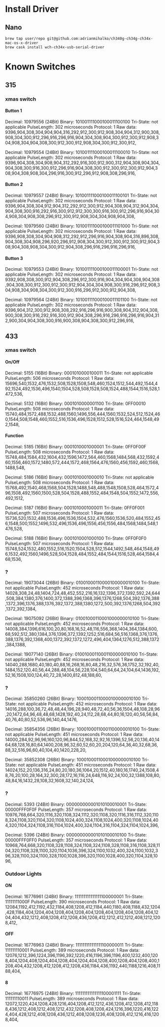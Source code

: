 # Install Driver

## Nano

```
brew tap user/repo git@github.com:adrianmihalko/ch340g-ch34g-ch34x-mac-os-x-driver
brew cask install wch-ch34x-usb-serial-driver
```


# Known Switches

## 315

### xmas switch

#### Button 1
Decimal: 10979556 (24Bit) Binary: 101001111000100011100100 Tri-State: not applicable PulseLength: 302 microseconds Protocol: 1
Raw data: 9396,904,308,304,904,904,316,292,912,300,912,908,304,904,312,900,308,908,304,300,912,296,916,296,916,904,304,308,904,300,912,300,912,908,304,908,304,904,308,300,912,300,912,908,304,300,912,300,912,

Decimal: 10979554 (24Bit) Binary: 101001111000100011100010 Tri-State: not applicable PulseLength: 302 microseconds Protocol: 1
Raw data: 9396,904,308,304,908,904,312,292,916,300,912,900,312,904,308,904,304,904,308,300,916,300,912,296,916,904,308,300,912,300,912,300,912,904,308,904,308,908,304,296,916,300,912,296,912,908,308,296,916,


#### Button 2
Decimal: 10979557 (24Bit) Binary: 101001111000100011100101 Tri-State: not applicable PulseLength: 302 microseconds Protocol: 1
Raw data: 9396,904,308,304,912,904,312,292,912,300,912,904,308,904,312,904,304,904,308,300,916,292,916,300,912,912,300,300,916,300,912,296,916,904,304,908,304,908,308,296,912,300,912,908,304,304,908,904,308,

Decimal: 10979560 (24Bit) Binary: 101001111000100011101000 Tri-State: not applicable PulseLength: 302 microseconds Protocol: 1
Raw data: 9396,908,308,304,904,908,312,292,912,296,916,904,308,904,316,896,308,904,308,304,908,296,920,296,912,908,304,300,912,300,912,300,912,904,308,904,308,908,304,300,912,904,308,296,916,296,916,296,916,


#### Button 3
Decimal: 10979553 (24Bit) Binary: 101001111000100011100001 Tri-State: not applicable PulseLength: 302 microseconds Protocol: 1
Raw data: 9392,908,308,300,912,904,308,296,912,300,916,904,304,904,308,904,308,904,308,300,912,300,912,300,912,904,304,304,908,300,916,296,912,908,304,908,304,908,304,300,912,300,916,296,912,300,912,904,308,

Decimal: 10979564 (24Bit) Binary: 101001111000100011101100 Tri-State: not applicable PulseLength: 302 microseconds Protocol: 1
Raw data: 9396,904,312,300,912,908,308,292,916,296,916,900,308,904,312,904,308,900,308,300,916,292,916,300,912,904,308,296,916,296,916,296,916,904,312,900,304,904,308,300,916,900,308,904,308,300,912,296,916,

## 433

### xmas switch

#### On/Off
Decimal: 5155 (16Bit) Binary: 0001010000100011 Tri-State: not applicable PulseLength: 506 microseconds Protocol: 1
Raw data: 15696,540,1532,476,1532,508,1528,1508,548,460,1524,1512,544,492,1544,492,1524,492,1536,496,1540,1504,528,508,1528,508,1524,488,1544,1516,528,1472,536,

Decimal: 5132 (16Bit) Binary: 0001010000001100 Tri-State: 0FF00010 PulseLength: 508 microseconds Protocol: 1
Raw data: 15740,484,1572,488,1532,488,1560,1496,556,444,1560,1532,524,512,1524,460,1544,508,1548,460,1552,516,1536,496,1528,1512,528,1516,524,464,1548,492,1548,

#### Function
Decimal: 5185 (16Bit) Binary: 0001010001000001 Tri-State: 0FF0F00F PulseLength: 508 microseconds Protocol: 1
Raw data: 15748,484,1584,432,1604,432,1596,1472,564,460,1568,1484,568,432,1592,460,1556,460,1572,1480,572,444,1572,468,1564,476,1560,456,1592,460,1568,1488,548,

Decimal: 5186 (16Bit) Binary: 0001010001000010 Tri-State: not applicable PulseLength: 508 microseconds Protocol: 1
Raw data: 15768,492,1540,468,1568,504,1528,1488,548,488,1548,1508,528,464,1572,496,1508,492,1560,1500,528,504,1528,488,1552,484,1548,504,1552,1472,556,492,1512,

Decimal: 5187 (16Bit) Binary: 0001010001000011 Tri-State: 0FF0F001 PulseLength: 507 microseconds Protocol: 1
Raw data: 15736,520,1532,488,1536,496,1536,1504,532,476,1560,1536,520,484,1552,456,1548,500,1552,1496,532,496,1536,496,1556,456,1556,484,1568,1484,548,1476,528,

Decimal: 5188 (16Bit) Binary: 0001010001000100 Tri-State: 0FF0F0F0 PulseLength: 507 microseconds Protocol: 1
Raw data: 15748,524,1532,480,1552,516,1520,1504,528,512,1544,1492,548,464,1548,496,1532,492,1560,1496,528,504,1528,484,1552,484,1544,1516,528,464,1584,468,1536,

### ?

Decimal: 19073044 (26Bit) Binary: 01001000110000100000010100 Tri-State: not applicable PulseLength: 452 microseconds Protocol: 1
Raw data: 14028,308,24,48,1404,724,48,452,552,216,16,132,1396,372,1392,592,24,644,508,384,1380,376,1400,372,1388,396,1368,396,1376,1268,504,392,1376,388,1372,396,1376,388,1376,392,1372,388,1380,1272,500,392,1376,1268,504,392,1372,392,1384,

Decimal: 19075092 (26Bit) Binary: 01001000110001000000010100 Tri-State: not applicable PulseLength: 452 microseconds Protocol: 1
Raw data: 14008,384,1396,616,100,20,80,168,16,52,48,116,556,368,1404,364,1384,600,68,592,512,380,1384,376,1396,372,1392,1252,516,684,56,516,1368,376,1376,388,1376,392,1368,400,1372,392,1372,1272,496,404,1364,1276,512,388,1372,384,1388,

Decimal: 19077140 (26Bit) Binary: 01001000110001100000010100 Tri-State: not applicable PulseLength: 452 microseconds Protocol: 1
Raw data: 14040,288,1680,40,180,40,88,16,268,16,80,48,216,32,576,36,1752,32,192,40,1484,152,120,40,56,44,288,48,104,56,228,104,540,64,64,24,104,64,1436,192,52,16,1508,100,124,40,72,28,1400,812,48,188,60,

### ?

Decimal: 35850260 (26Bit) Binary: 10001000110000100000010100 Tri-State: not applicable PulseLength: 452 microseconds Protocol: 1
Raw data: 14016,288,100,36,72,48,48,44,196,28,940,48,72,40,56,36,1504,48,108,28,96,20,1472,64,96,48,48,68,1428,192,40,24,112,28,68,44,80,16,120,40,56,56,84,40,76,40,80,52,536,96,140,44,1476,

Decimal: 35854356 (26Bit) Binary: 10001000110001100000010100 Tri-State: not applicable PulseLength: 451 microseconds Protocol: 1
Raw data: 14000,284,92,96,96,160,120,96,844,52,168,32,92,16,1396,52,56,20,136,40,1464,68,128,16,80,64,1400,208,96,32,60,52,60,20,204,120,64,36,40,32,68,36,88,32,516,96,60,40,104,40,1420,228,20,

Decimal: 35852308 (26Bit) Binary: 10001000110001000000010100 Tri-State: not applicable PulseLength: 451 microseconds Protocol: 1
Raw data: 14024,152,20,136,316,24,80,20,180,36,1064,20,1512,40,180,16,1740,24,1508,48,76,20,100,28,164,32,300,28,172,16,116,24,648,116,92,24,100,32,1388,108,80,48,84,16,1432,28,108,32,1608,32,140,24,124,

### ?

Decimal: 5393 (24Bit) Binary: 000000000001010100010001 Tri-State: 00000FFF0F0F PulseLength: 357 microseconds Protocol: 1
Raw data: 10976,768,664,320,1116,320,1108,324,1112,320,1108,320,1116,316,1112,320,1108,324,1108,320,1104,320,1108,1024,400,324,1108,1024,400,320,1108,1024,404,320,1104,324,1108,316,1104,1024,400,324,1104,316,1104,324,1104,1024,396,

Decimal: 5396 (24Bit) Binary: 000000000001010100010100 Tri-State: 00000FFF0FF0 PulseLength: 357 microseconds Protocol: 1
Raw data: 10968,764,668,320,1108,328,1108,324,1108,324,1108,328,1108,316,1108,328,1104,320,1108,328,1100,320,1104,1036,396,324,1100,1032,400,324,1100,1032,396,328,1100,324,1100,328,1100,1028,396,320,1100,1028,400,320,1104,328,1096,


### Outdoor Lights

#### ON

Decimal: 16776961 (24Bit) Binary: 111111111111111100000001 Tri-State: 11111111000F PulseLength: 390 microseconds Protocol: 1
Raw data: 12084,1192,412,1192,432,1184,408,1208,412,1184,440,1180,408,1188,432,1204,428,1184,404,1204,404,1208,404,1208,404,1208,404,1208,404,1208,404,1204,404,432,1212,408,1208,412,1208,436,1208,412,1212,412,1212,408,1212,1208,412,

#### OFF

Decimal: 16776963 (24Bit) Binary: 111111111111111100000011 Tri-State: 111111110001 PulseLength: 389 microseconds Protocol: 1
Raw data: 12076,1212,396,1224,396,1196,392,1220,416,1196,396,1196,400,1232,400,1208,404,1204,408,1204,404,1208,404,1204,404,1208,400,1208,404,1208,400,1208,404,432,1208,412,1208,412,1208,436,1184,436,1192,440,1188,1216,408,1188,404,


#### 8

Decimal: 16776975 (24Bit) Binary: 111111111111111100001111 Tri-State: 111111110011 PulseLength: 389 microseconds Protocol: 1
Raw data: 12072,1220,424,1208,428,1216,404,1208,412,1212,436,1208,412,1208,412,1188,436,1212,408,1212,408,1212,432,1208,408,1208,424,1216,396,1220,416,1224,404,428,1212,408,1208,436,1212,408,1208,1236,408,1208,412,1216,416,1208,404,




